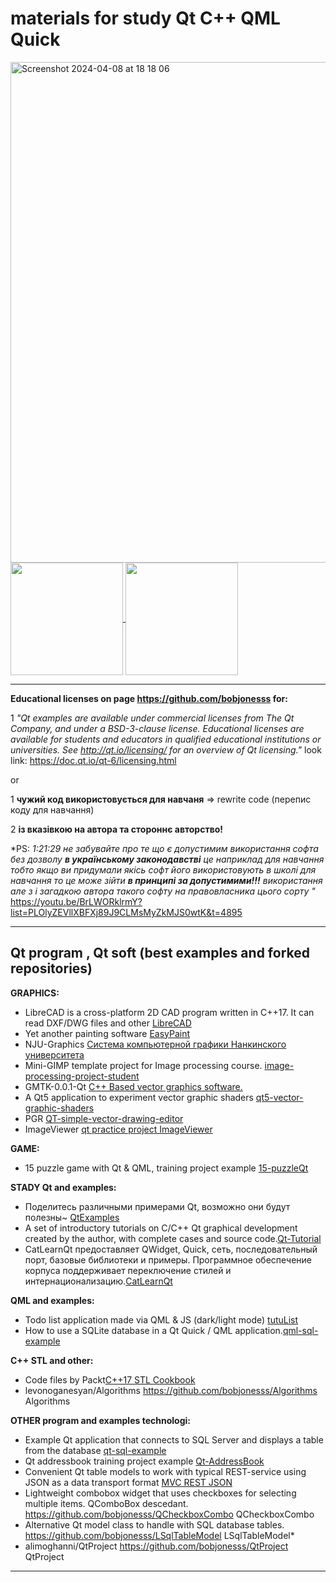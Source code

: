 ###  <h1>materials for study Qt C++ QML Quick</h1>

<img width="801" alt="Screenshot 2024-04-08 at 18 18 06" src="https://github.com/bobjonesss/bobjonesss/assets/47592554/90c4b9fe-74d4-46f6-ab6b-d6e8360375c5">

<a href="https://github.com/anuraghazra/github-readme-stats">
  <img height=180 align="center" src="https://github-readme-stats.vercel.app/api?username=bobjonesss" />
</a> <a href="https://github.com/anuraghazra/convoychat">
  <img height=180 align="center" src="https://github-readme-stats.vercel.app/api/top-langs?username=bobjonesss&layout=compact&langs_count=8&card_width=320" />
</a>

<hr>

**Educational licenses on page https://github.com/bobjonesss for:**

1 _"Qt examples are available under commercial licenses from The Qt Company, and under a BSD-3-clause license.
Educational licenses are available for students and educators in qualified educational institutions or universities.
See http://qt.io/licensing/ for an overview of Qt licensing."_  look link: https://doc.qt.io/qt-6/licensing.html

or

1 **чужий код використовується для навчаня** => rewrite code (перепис коду для навчання)

2 **із вказівкою на автора та стороннє авторство!**

*PS: <i>1:21:29 не забувайте про те що є допустимим використання софта без дозволу **в українському законодавстві** 
  це наприклад для навчання тобто якщо ви придумали якісь софт його використовують в школі для навчання то це може зійти **в принципі за допустимими!!!**
використання але з і загадкою автора такого софту на правовласника цього сорту " </i> https://youtu.be/BrLWORklrmY?list=PLOlyZEVllXBFXj89J9CLMsMyZkMJS0wtK&t=4895

<hr>

<h2>Qt program , Qt soft (best examples and forked repositories)</h2> 

**GRAPHICS:**
<br>
* LibreCAD is a cross-platform 2D CAD program written in C++17. It can read DXF/DWG files and other <a href=https://github.com/bobjonesss/LibreCAD>LibreCAD</a><br>
* Yet another painting software  <a href=https://github.com/bobjonesss/EasyPaint>EasyPaint</a><br>
* NJU-Graphics  <a href=https://github.com/bobjonesss/NJU-Graphics>Система компьютерной графики Нанкинского университета</a><br>
* Mini-GIMP template project for Image processing course. <a href=https://github.com/bobjonesss/image-processing-project-student>image-processing-project-student</a><br>
* GMTK-0.0.1-Qt  <a href=https://github.com/sarniraula/GMTK-0.0.1-Qt>C++ Based vector graphics software.</a><br>
* A Qt5 application to experiment vector graphic shaders <a href=https://github.com/bobjonesss/qt5-vector-graphic-shaders>qt5-vector-graphic-shaders</a><br>
* PGR <a href=https://github.com/bobjonesss/QT-simple-vector-drawing-editor>QT-simple-vector-drawing-editor</a><br>
* ImageViewer <a href=https://github.com/bobjonesss/ImageViewer>qt practice project ImageViewer</a><br>

**GAME:**
<br>
* 15 puzzle game with Qt & QML, training project example <a href=https://github.com/smay1613/15-puzzleQt>15-puzzleQt</a><br>

**STADY Qt and examples:**
<br>
* Поделитесь различными примерами Qt, возможно они будут полезны~ <a href=https://github.com/bobjonesss/QtExamples>QtExamples  </a><br>
* A set of introductory tutorials on C/C++ Qt graphical development created by the author, with complete cases and source code.<a href=https://github.com/bobjonesss/Qt-Tutorial>Qt-Tutorial</a><br>
* CatLearnQt предоставляет QWidget, Quick, сеть, последовательный порт, базовые библиотеки и примеры. 
Программное обеспечение корпуса поддерживает переключение стилей и интернационализацию.<a href=https://github.com/bobjonesss/CatLearnQt>CatLearnQt </a><br>

**QML and examples:**
<br>
* Todo list application made via QML & JS (dark/light mode) <a href=https://github.com/bobjonesss/tutuList>tutuList </a><br>
* How to use a SQLite database in a Qt Quick / QML application.<a href=https://github.com/bobjonesss/qml-sql-example>qml-sql-example </a><br>

**C++ STL and other:**
<br>
* Code files by Packt<a href=https://github.com/PacktPublishing/Cpp17-STL-Cookbook>C++17 STL Cookbook </a><br>
* levonoganesyan/Algorithms https://github.com/bobjonesss/Algorithms Algorithms

**OTHER program and examples technologi:**
<br>
* Example Qt application that connects to SQL Server and displays a table from the database <a href=https://github.com/bobjonesss/qt-sql-example>qt-sql-example </a><br>
* Qt addressbook training project example <a href=https://github.com/bobjonesss/Qt-AddressBook>Qt-AddressBook </a><br>
* Convenient Qt table models to work with typical REST-service using JSON as a data transport format <a href=https://github.com/bobjonesss/QtRestJsonModels>MVC REST JSON </a><br>
* Lightweight combobox widget that uses checkboxes for selecting multiple items. QComboBox descedant. https://github.com/bobjonesss/QCheckboxCombo QCheckboxCombo
* Alternative Qt model class to handle with SQL database tables. https://github.com/bobjonesss/LSqlTableModel LSqlTableModel*
* alimoghanni/QtProject https://github.com/bobjonesss/QtProject QtProject
 
<hr>
